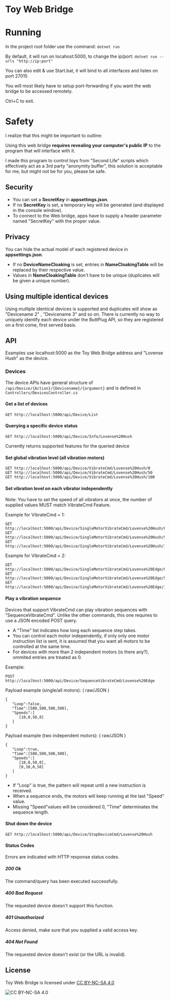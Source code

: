 # Toy Web Bridge

# Running
In the project root folder use the command:
```dotnet run```

By default, it will run on locahost:5000, to change the ip/port:
```dotnet run --urls "http://ip:port"```

You can also edit & use Start.bat, it will bind to all interfaces and listen on port 27015

You will most likely have to setup port-forwarding if you want the web bridge to be accessed remotely.

Ctrl+C to exit.

# Safety
I realize that this might be important to outline:

Using this web bridge **requires revealing your computer's public IP** to the program that will interface with it.

I made this program to control toys from "Second Life" scripts which effectively act as a 3rd party "anonymity buffer", this solution is acceptable for me, but might not be for you, please be safe.

## Security
* You can set a **SecretKey** in **appsettings.json**.
* If no **SecretKey** is set, a temporary key will be generated (and displayed in the console window).
* To connect to the Web bridge, apps have to supply a header parameter named "SecretKey" with the proper value.

## Privacy
You can hide the actual model of each registered device in **appsettings.json**.
* If no **DeviceNameCloaking** is set, entries in **NameCloakingTable** will be replaced by their respective value.
* Values in **NameCloakingTable** don't have to be unique (duplicates will be given a unique number).

## Using multiple identical devices
Using multiple identical devices is supported and duplicates will show as "Devicename 2" , "Devicename 3" and so on.
There is currently no way to uniquely identify each device under the ButtPlug API, so they are registered on a first come, first served basis.

## API
Examples use localhost:5000 as the Toy Web Bridge address and "Lovense Hush" as the device.

### Devices
The device APIs have general structure of `/api/Device/{Action}/{Devicename}/{argument}`
and is defined in `Controllers/DevicesController.cs`

#### Get a list of devices
```
GET http://localhost:5000/api/Device/List
```

#### Querying a specific device status
```
GET http://localhost:5000/api/Device/Info/Lovense%20Hush
```
Currently returns supported features for the queried device

#### Set global vibration level (all vibration motors)
```
GET http://localhost:5000/api/Device/VibrateCmd/Lovense%20Hush/0
GET http://localhost:5000/api/Device/VibrateCmd/Lovense%20Hush/50
GET http://localhost:5000/api/Device/VibrateCmd/Lovense%20Hush/100
```

#### Set vibration level on each vibrator independently
Note: You have to set the speed of all vibrators at once, the number of supplied values MUST match VibrateCmd Feature.

Example for VibrateCmd = 1:
```
GET http://localhost:5000/api/Device/SingleMotorVibrateCmd/Lovense%20Hush/0
GET http://localhost:5000/api/Device/SingleMotorVibrateCmd/Lovense%20Hush/50
GET http://localhost:5000/api/Device/SingleMotorVibrateCmd/Lovense%20Hush/100
```

Example for VibrateCmd = 2:
```
GET http://localhost:5000/api/Device/SingleMotorVibrateCmd/Lovense%20Edge/0,100
GET http://localhost:5000/api/Device/SingleMotorVibrateCmd/Lovense%20Edge/50,50
GET http://localhost:5000/api/Device/SingleMotorVibrateCmd/Lovense%20Edge/100,0
```

#### Play a vibration sequence
Devices that support VibrateCmd can play vibration sequences with "SequenceVibrateCmd".
Unlike the other commands, this one requires to use a JSON encoded POST query.

* A "Time" list indicates how long each sequence step takes.
* You can control each motor independently, if only only one motor instruction list is sent,
it is assumed that you want all motors to be controlled at the same time.
* For devices with more than 2 independent motors (is there any?), ommited entries are treated as 0.

Example:
```
POST http://localhost:5000/api/Device/SequenceVibrateCmd/Lovense%20Edge
```
Payload example (single/all motors): ( raw/JSON )
```
{
   "Loop":false,
   "Time":[500,500,500,500],
   "Speeds":[
      [10,0,50,0]
   ]
}
```
Payload example (two independent motors): ( raw/JSON )
```
{
   "Loop":true,
   "Time":[500,500,500,500],
   "Speeds":[
      [10,0,50,0],
      [0,10,0,50]
   ]
}
```
* If "Loop" is true, the pattern will repeat until a new instruction is received.
* When a sequence ends, the motors will keep running at the last "Speed" value.
* Missing "Speed"values will be considered 0, "Time" determinates the sequence length.

#### Shut down the device
```
GET http://localhost:5000/api/Device/StopDeviceCmd/Lovense%20Hush
```

#### Status Codes
Errors are indicated with HTTP response status codes.

##### 200 Ok
The command/query has been executed successfully.

##### 400 Bad Request
The requested device doesn't support this function.

##### 401 Unauthorized
Access denied, make sure that you supplied a valid access key.

##### 404 Not Found
The requested device doesn't exist (or the URL is invalid).

## License

Toy Web Bridge is licensed under [CC BY-NC-SA 4.0](https://creativecommons.org/licenses/by-nc-sa/4.0/)

![CC BY-NC-SA 4.0](https://i.imgur.com/BlZ8chD.png)
